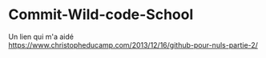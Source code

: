 # Commit-Wild-code-School
Un lien qui m'a aidé https://www.christopheducamp.com/2013/12/16/github-pour-nuls-partie-2/
